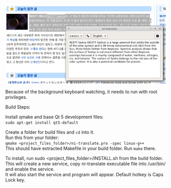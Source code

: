 
![Screenshot](screenshot.png)

Because of the background keyboard watching, it needs to run with root privileges.

Build Steps:

Install qmake and base Qt 5 development files:\
`sudo apt-get install qt5-default`

Create a folder for build files and `cd` into it.\
Run this from your folder:\
`qmake <project_files_folder>/ni-translate.pro -spec linux-g++`\
This should have extracted Makefile in your build folder. Run `make` there.


To install, run sudo <project_files_folder>/INSTALL.sh from the build folder.\
This will create a new service, copy ni-translate executable file into /usr/bin/ and enable the service.\
It will also start the service and program will appear. Default hotkey is Caps Lock key.